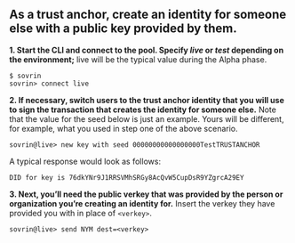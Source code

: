 ## As a trust anchor, create an identity for someone else with a public key provided by them.

**1. Start the CLI and connect to the pool. Specify *live* or *test* depending on the environment;** live will be the typical value during the Alpha phase.
```
$ sovrin
sovrin> connect live
```

**2. If necessary, switch users to the trust anchor identity that you will use to sign the transaction that creates the identity for someone else.** Note that the value for the seed below is just an example. Yours will be different, for example, what you used in step one of the above scenario.
```
sovrin@live> new key with seed 00000000000000000TestTRUSTANCHOR
```

A typical response would look as follows:
```
DID for key is 76dkYNr9J1RRSVMhSRGy8AcQvW5CupDsR9YZgrcA29EY
```

**3. Next, you’ll need the public verkey that was provided by the person or organization you’re creating an identity for.** Insert the verkey they have provided you with in place of `<verkey>`.
```
sovrin@live> send NYM dest=<verkey>
```
